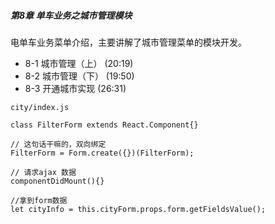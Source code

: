 ##### 第8章 单车业务之城市管理模块

电单车业务菜单介绍，主要讲解了城市管理菜单的模块开发。

-  8-1 城市管理（上） (20:19)
-  8-2 城市管理（下） (19:50)
-  8-3 开通城市实现 (26:31)



```react
city/index.js

class FilterForm extends React.Component{}

// 这句话干嘛的，双向绑定
FilterForm = Form.create({})(FilterForm);

// 请求ajax 数据
componentDidMount(){}

//拿到form数据
let cityInfo = this.cityForm.props.form.getFieldsValue();
        
```